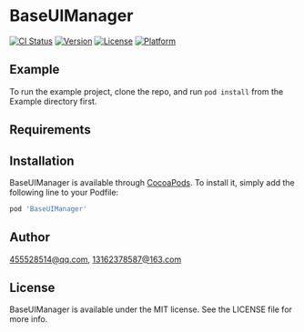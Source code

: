 # BaseUIManager

[![CI Status](https://img.shields.io/travis/455528514@qq.com/BaseUIManager.svg?style=flat)](https://travis-ci.org/455528514@qq.com/BaseUIManager)
[![Version](https://img.shields.io/cocoapods/v/BaseUIManager.svg?style=flat)](https://cocoapods.org/pods/BaseUIManager)
[![License](https://img.shields.io/cocoapods/l/BaseUIManager.svg?style=flat)](https://cocoapods.org/pods/BaseUIManager)
[![Platform](https://img.shields.io/cocoapods/p/BaseUIManager.svg?style=flat)](https://cocoapods.org/pods/BaseUIManager)

## Example

To run the example project, clone the repo, and run `pod install` from the Example directory first.

## Requirements

## Installation

BaseUIManager is available through [CocoaPods](https://cocoapods.org). To install
it, simply add the following line to your Podfile:

```ruby
pod 'BaseUIManager'
```

## Author

455528514@qq.com, 13162378587@163.com

## License

BaseUIManager is available under the MIT license. See the LICENSE file for more info.
